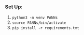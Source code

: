 ### Set Up:
1. `python3 -m venv PANNs`
2. `source PANNs/bin/activate`
3. `pip install -r requirements.txt`
